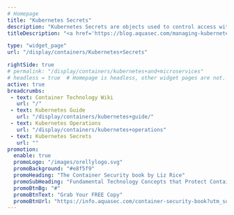 ```yaml
---
# Homepage
title: "Kubernetes Secrets"
description: "Kubernetes Secrets are objects used to control access within the Kubernetes container-orchestration system. This page gathers resources about the nature of Kubernetes Secrets, how you can use them, and related tools and products."
titleDescription: "<a href='https://blog.aquasec.com/managing-kubernetes-secrets' class='external-link' target='_blank'>Kubernetes Secrets</a> are objects used to control access within the Kubernetes container-orchestration system. This page gathers resources about the nature of Kubernetes <a href='/display/containers/Kubernetes+Helm+101'>Kubernetes </a>, how you can use them, and related tools and products." 

type: "widget_page"
url: "/display/containers/Kubernetes+Secrets" 

rightSide: true 
# permalink: "/display/containers/kubernetes+and+microservices"
# headless = true  # Homepage is headless, other widget pages are not.
active: true
breadcrumbs:
 - text: Container Technology Wiki
   url: "/"
 - text: Kubernetes Guide
   url: "/display/containers/kubernetes+guide/"
 - text: Kubernetes Operations
   url: "/display/containers/kubernetes+operations"
 - text: Kubernetes Secrets
   url: ""
promotion:
  enable: true
  promoLogo: "/images/orellylogo.svg"
  promoBackground: "#e8f5f9"
  promoHeading: "The Container Security book by Liz Rice"
  promoSubHeading: "Fundamental Technology Concepts that Protect Containerized Applications"
  promoBtnBg: "#"
  promoBtnText: "Grab Your FREE Copy"
  promoBtnUrl: "https://info.aquasec.com/container-security-book?utm_source=wiki"
---
```


